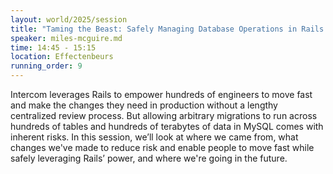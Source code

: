 ```yaml
---
layout: world/2025/session
title: "Taming the Beast: Safely Managing Database Operations in Rails in a Team of 100s"
speaker: miles-mcguire.md
time: 14:45 - 15:15
location: Effectenbeurs
running_order: 9
---
```


Intercom leverages Rails to empower hundreds of engineers to move fast and make the changes they need in production without a lengthy centralized review process. But allowing arbitrary migrations to run across hundreds of tables and hundreds of terabytes of data in MySQL comes with inherent risks. In this session, we’ll look at where we came from, what changes we've made to reduce risk and enable people to move fast while safely leveraging Rails’ power, and where we're going in the future.
